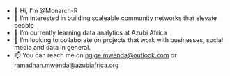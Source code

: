- 👋 Hi, I’m @Monarch-R
- 👀 I’m interested in building scaleable community networks that elevate people
- 🌱 I’m currently learning data analytics at Azubi Africa 
- 💞️ I’m looking to collaborate on projects that work with businesses, social media and data in general.
- 📫 You can reach me on ngige.mwenda@outlook.com or ramadhan.mwenda@azubiafrica.org

<!---
Monarch-R/Monarch-R is a ✨ special ✨ repository because its `README.md` (this file) appears on your GitHub profile.
You can click the Preview link to take a look at your changes.
--->

